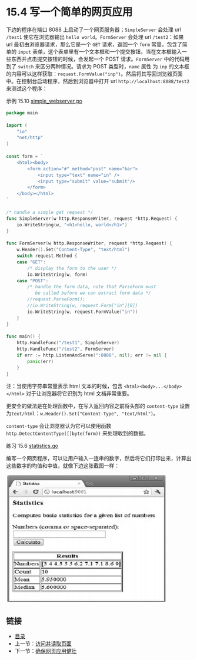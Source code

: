 # 15.4 写一个简单的网页应用

下边的程序在端口 8088 上启动了一个网页服务器；`SimpleServer` 会处理 url `/test1` 使它在浏览器输出 `hello world`。`FormServer` 会处理 url `/test2`：如果 url 最初由浏览器请求，那么它是一个 `GET` 请求，返回一个 `form` 常量，包含了简单的 `input` 表单，这个表单里有一个文本框和一个提交按钮。当在文本框输入一些东西并点击提交按钮的时候，会发起一个 POST 请求。`FormServer` 中的代码用到了 `switch` 来区分两种情况。请求为 POST 类型时，`name` 属性 为 `inp` 的文本框的内容可以这样获取：`request.FormValue("inp")`。然后将其写回浏览器页面中。在控制台启动程序，然后到浏览器中打开 url `http://localhost:8088/test2` 来测试这个程序：

示例 15.10 [simple_webserver.go](examples/chapter_15/simple_webserver.go)

```go
package main

import (
	"io"
	"net/http"
)

const form = `
	<html><body>
		<form action="#" method="post" name="bar">
			<input type="text" name="in" />
			<input type="submit" value="submit"/>
		</form>
	</body></html>
`

/* handle a simple get request */
func SimpleServer(w http.ResponseWriter, request *http.Request) {
	io.WriteString(w, "<h1>hello, world</h1>")
}

func FormServer(w http.ResponseWriter, request *http.Request) {
	w.Header().Set("Content-Type", "text/html")
	switch request.Method {
	case "GET":
		/* display the form to the user */
		io.WriteString(w, form)
	case "POST":
		/* handle the form data, note that ParseForm must
		   be called before we can extract form data */
		//request.ParseForm();
		//io.WriteString(w, request.Form["in"][0])
		io.WriteString(w, request.FormValue("in"))
	}
}

func main() {
	http.HandleFunc("/test1", SimpleServer)
	http.HandleFunc("/test2", FormServer)
	if err := http.ListenAndServe(":8088", nil); err != nil {
		panic(err)
	}
}
```

注：当使用字符串常量表示 html 文本的时候，包含 `<html><body>...</body></html>` 对于让浏览器将它识别为 html 文档非常重要。

更安全的做法是在处理函数中，在写入返回内容之前将头部的 `content-type` 设置为`text/html`：`w.Header().Set("Content-Type", "text/html")`。

`content-type` 会让浏览器认为它可以使用函数 `http.DetectContentType([]byte(form))` 来处理收到的数据。

练习 15.6 [statistics.go](exercises/chapter_15/statistics.go)

编写一个网页程序，可以让用户输入一连串的数字，然后将它们打印出来，计算出这些数字的均值和中值，就像下边这张截图一样：

![](../images/15.4_fig15.1.jpg?raw=true)

## 链接

- [目录](directory.md)
- 上一节：[访问并读取页面](15.3.md)
- 下一节：[确保网页应用健壮](15.5.md)
